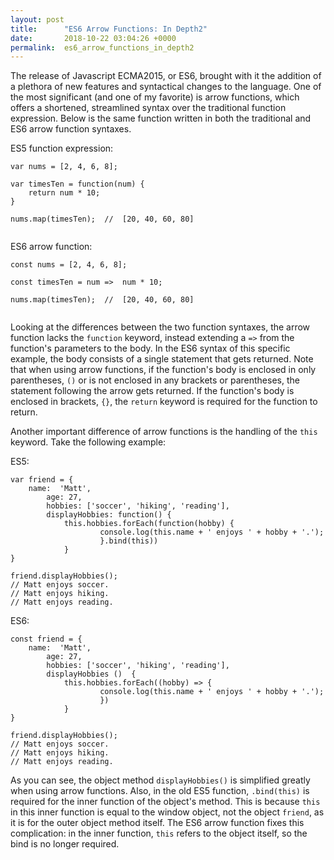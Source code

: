 ```yaml
---
layout: post
title:      "ES6 Arrow Functions: In Depth2"
date:       2018-10-22 03:04:26 +0000
permalink:  es6_arrow_functions_in_depth2
---
```


The release of Javascript ECMA2015, or ES6, brought with it the addition of a plethora of new features and syntactical changes to the language. One of the most significant (and one of my favorite) is arrow functions, which offers a shortened, streamlined syntax over the traditional function expression. Below is the same function written in both the traditional and ES6 arrow function syntaxes.

ES5 function expression:

```
var nums = [2, 4, 6, 8];

var timesTen = function(num) {
    return num * 10;
}

nums.map(timesTen);  //  [20, 40, 60, 80]


```


ES6 arrow function:

```
const nums = [2, 4, 6, 8];

const timesTen = num =>  num * 10;

nums.map(timesTen);  //  [20, 40, 60, 80]


```

Looking at the differences between the two function syntaxes, the arrow function lacks the `function` keyword, instead extending a `=>` from the function's parameters to the body. In the ES6 syntax of this specific example, the body consists of a single statement that gets returned. Note that when using arrow functions, if the function's body is enclosed in only parentheses, `()` or is not enclosed in any brackets or parentheses, the statement following the arrow gets returned. If the function's body is enclosed in brackets, `{}`, the `return` keyword is required for the function to return. 

Another important difference of arrow functions is the handling of the `this` keyword. Take the following example:

ES5:

```
var friend = {
    name:  'Matt',
		age: 27,
		hobbies: ['soccer', 'hiking', 'reading'],
		displayHobbies: function() {
		    this.hobbies.forEach(function(hobby) {
				    console.log(this.name + ' enjoys ' + hobby + '.');
				    }.bind(this))
		    }
}

friend.displayHobbies();  
// Matt enjoys soccer.
// Matt enjoys hiking.
// Matt enjoys reading.
```

ES6:

```
const friend = {
    name:  'Matt',
		age: 27,
		hobbies: ['soccer', 'hiking', 'reading'],
		displayHobbies ()  {
		    this.hobbies.forEach((hobby) => {
				    console.log(this.name + ' enjoys ' + hobby + '.');
				    })
		    }
}

friend.displayHobbies();  
// Matt enjoys soccer.
// Matt enjoys hiking.
// Matt enjoys reading.
```
As you can see, the object method `displayHobbies()` is simplified greatly when using arrow functions. Also, in the old ES5 function, `.bind(this)` is required for the inner function of the object's method. This is because `this` in this inner function is equal to the window object, not the object `friend`, as it is for the outer object method itself. The ES6 arrow function fixes this complication: in the inner function, `this` refers to the object itself, so the bind is no longer required.


